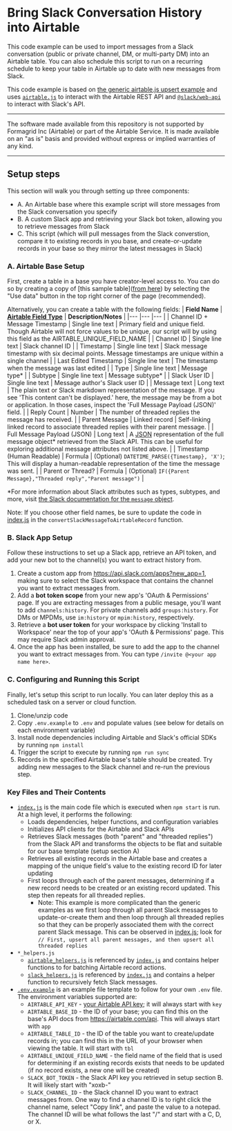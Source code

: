 # Bring Slack Conversation History into Airtable

This code example can be used to import messages from a Slack conversation (public or private channel, DM, or multi-party DM) into an Airtable table. You can also schedule this script to run on a recurring schedule to keep your table in Airtable up to date with new messages from Slack.

This code example is based on [the generic airtable.js upsert example](.../../../../../javascript/using_airtable.js/) and uses [`airtable.js`](https://github.com/airtable/airtable.js) to interact with the Airtable REST API and [`@slack/web-api`](https://slack.dev/node-slack-sdk/web-api) to interact with Slack's API.

---

The software made available from this repository is not supported by Formagrid Inc (Airtable) or part of the Airtable Service. It is made available on an "as is" basis and provided without express or implied warranties of any kind.

---

## Setup steps

This section will walk you through setting up three components:

- A. An Airtable base where this example script will store messages from the Slack conversation you specify
- B. A custom Slack app and retrieving your Slack bot token, allowing you to retrieve messages from Slack
- C. This script (which will pull messages from the Slack converstion, compare it to existing records in you base, and create-or-update records in your base so they mirror the latest messages in Slack)

### A. Airtable Base Setup

First, create a table in a base you have creator-level access to. You can do so by creating a copy of [this sample table]([from here](https://airtable.com/shrB2653wGPc4KwoZ)) by selecting the "Use data" button in the top right corner of the page (recommended).

Alternatively, you can create a table with the following fields:
| **Field Name** 	| [**Airtable Field Type**](https://support.airtable.com/hc/en-us/articles/360055885353-Field-types-overview) 	| **Description/Notes** 	|
|---	|---	|---	|
| Channel ID + Message Timestamp 	| Single line text 	| Primary field and unique field. Though Airtable will not force values to be unique, our script will by using this field as the AIRTABLE_UNIQUE_FIELD_NAME 	|
| Channel ID 	| Single line text 	| Slack channel ID 	|
| Timestamp 	| Single line text 	| Slack message timestamp with six decimal points. Message timestamps are unique within a single channel 	|
| Last Edited Timestamp 	| Single line text 	| The timestamp when the message was last edited 	|
| Type 	| Single line text 	| Message type* 	|
| Subtype 	| Single line text 	| Message subtype* 	|
| Slack User ID 	| Single line text 	| Message author's Slack user ID 	|
| Message text 	| Long text 	| The plain text or Slack markdown representation of the message. If you see 'This content can't be displayed.' here, the message may be from a bot or application. In those cases, inspect the 'Full Message Payload (JSON)' field.  	|
| Reply Count 	| Number 	| The number of threaded replies the message has received. 	|
| Parent Message 	| Linked record 	| Self-linking linked record to associate threaded replies with their parent message. 	|
| Full Message Payload (JSON) 	| Long text 	| A [JSON](https://www.json.org/json-en.html) representation of the full message object* retrieved from the Slack API. This can be useful for exploring additional message attributes not listed above. 	|
| Timestamp (Human Readable) 	| Formula 	| (Optional) `DATETIME_PARSE({Timestamp}, 'X')`; This will display a human-readable representation of the time the message was sent. 	|
| Parent or Thread? 	| Formula 	| (Optional) `IF({Parent Message},"Threaded reply","Parent message")` 	|

*For more information about Slack attributes such as types, subtypes, and more, visit [the Slack documentation for the `message` object](https://api.slack.com/events/message).

Note: If you choose other field names, be sure to update the code in [index.js](./index.js) in the `convertSlackMessageToAirtableRecord` function.

### B. Slack App Setup

Follow these instructions to set up a Slack app, retrieve an API token, and add your new bot to the channel(s) you want to extract history from.

1. Create a custom app from https://api.slack.com/apps?new_app=1, making sure to select the Slack workspace that contains the channel you want to extract messages from.
2. Add a **bot token scope** from your new app's 'OAuth & Permissions' page. If you are extracting messages from a public mesage, you'll want to add `channels:history`. For private channels add `groups:history`. For DMs or MPDMs, use `im:history` or `mpim:history`, respectively. 
3. Retrieve a **bot user token** for your workspace by clicking 'Install to Workspace' near the top of your app's 'OAuth & Permissions' page. This may require Slack admin approval.
4. Once the app has been installed, be sure to add the app to the channel you want to extract messages from. You can type `/invite @<your app name here>`.

### C. Configuring and Running this Script

Finally, let's setup this script to run locally. You can later deploy this as a scheduled task on a server or cloud function.

1. Clone/unzip code
2. Copy `.env.example` to `.env` and populate values (see below for details on each environment variable)
3. Install node dependencies including Airtable and Slack's official SDKs by running `npm install`
4. Trigger the script to execute by running `npm run sync`
5. Records in the specified Airtable base's table should be created. Try adding new messages to the Slack channel and re-run the previous step.
 
### Key Files and Their Contents

- [`index.js`](index.js) is the main code file which is executed when `npm start` is run. At a high level, it performs the following:
  - Loads dependencies, helper functions, and configuration variables
  - Initializes API clients for the Airtable and Slack APIs
  - Retrieves Slack messages (both "parent" and "threaded replies") from the Slack API and transforms the objects to be flat and suitable for our base template (setup section A)
  - Retrieves all existing records in the Airtable base and creates a mapping of the unique field's value to the existing record ID for later updating
  - First loops through each of the parent messages, determining if a new record needs to be created or an existing record updated. This step then repeats for all threaded replies.
    - Note: This example is more complicated than the generic examples as we first loop through all parent Slack messages to update-or-create them and then loop through all threaded replies so that they can be properly associated them with the correct parent Slack message. This can be observed in [index.js](./index.js); look for `// First, upsert all parent messages, and then upsert all threaded replies`
- `*_helpers.js`
  - [`airtable_helpers.js`](airtable_helpers.js) is referenced by [`index.js`](index.js) and contains helper functions to for batching Airtable record actions.
  - [`slack_helpers.js`](slack_helpers.js) is referenced by [`index.js`](index.js) and contains a helper function to recursively fetch Slack messages.
- [`.env.example`](.env.example) is an example file template to follow for your own `.env` file. The environment variables supported are:
  - `AIRTABLE_API_KEY` - [your Airtable API key](https://support.airtable.com/hc/en-us/articles/219046777-How-do-I-get-my-API-key-); it will always start with `key`
  - `AIRTABLE_BASE_ID` - the ID of your base; you can find this on the base's API docs from https://airtable.com/api. This will always start with `app`
  - `AIRTABLE_TABLE_ID` - the ID of the table you want to create/update records in; you can find this in the URL of your browser when viewing the table. It will start with `tbl`
  - `AIRTABLE_UNIQUE_FIELD_NAME` - the field name of the field that is used for determining if an existing records exists that needs to be updated (if no record exists, a new one will be created)
  - `SLACK_BOT_TOKEN` - the Slack API key you retrieved in setup section B. It will likely start with "xoxb-"
  - `SLACK_CHANNEL_ID` - the Slack channel ID you want to extract messages from. One way to find a channel ID is to right click the channel name, select "Copy link", and paste the value to a notepad. The channel ID will be what follows the last "/" and start with a C, D, or X. 
